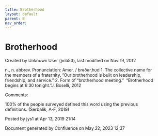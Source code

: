 ```yaml
---
title: Brotherhood
layout: default
parent: B
nav_order:
---
```


# Brotherhood

Created by  Unknown User (jmb53), last modified on Nov 19, 2012

n., n. abbrev. Pronunciation: Amer. / brəðərˌhʊd 1. The collective name for the members of a fraternity. “Our brotherhood is built on leadership, friendship, and service.” 2. Form of “brotherhood meeting.”  “Brotherhood begins at 6:30 tonight.”J. Boselli, 2012

Comments:

100% of the people surveyed defined this word using the previous definitions. (Serbalik, A-F, 2019)

Posted by jys1 at Apr 13, 2019 21:14

Document generated by Confluence on May 22, 2023 12:37


